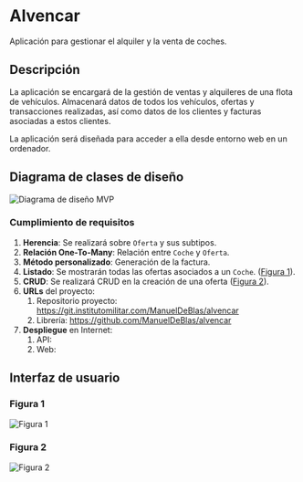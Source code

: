 # Alvencar

Aplicación para gestionar el alquiler y la venta de coches.

## Descripción

La aplicación se encargará de la gestión de ventas y alquileres de una flota de vehículos. Almacenará datos de todos los vehículos, ofertas y transacciones realizadas, así como datos de los clientes y facturas asociadas a estos clientes.

La aplicación será diseñada para acceder a ella desde entorno web en un ordenador.

## Diagrama de clases de diseño

![Diagrama de diseño MVP](https://git.institutomilitar.com/ManuelDeBlas/alvencar/-/wikis/img/20250227_diagrama_clases_alvencar.png)

### Cumplimiento de requisitos

1. **Herencia**: Se realizará sobre `Oferta` y sus subtipos.
2. **Relación One-To-Many**: Relación entre `Coche` y `Oferta`.
3. **Método personalizado**: Generación de la factura.
4. **Listado**: Se mostrarán todas las ofertas asociados a un `Coche`. ([Figura 1](#figura-1)).
5. **CRUD**: Se realizará CRUD en la creación de una oferta ([Figura 2](#figura-2)).
6. **URLs** del proyecto:
   1. Repositorio proyecto: <https://git.institutomilitar.com/ManuelDeBlas/alvencar>
   2. Librería: <https://github.com/ManuelDeBlas/alvencar>
7. **Despliegue** en Internet:
   1. API: 
   2. Web: 

## Interfaz de usuario

### Figura 1

![Figura 1](https://git.institutomilitar.com/ManuelDeBlas/alvencar/-/wikis/img/20250227_interfaz_listado.png)

### Figura 2

![Figura 2](https://git.institutomilitar.com/ManuelDeBlas/alvencar/-/wikis/img/20250227_interfaz_CRUD.png)
